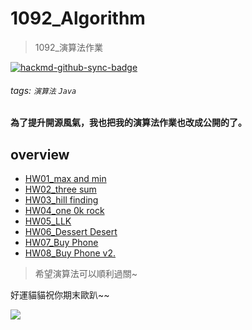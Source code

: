 # 1092_Algorithm

> 1092_演算法作業

[![hackmd-github-sync-badge](https://hackmd.io/NRt0C7OHTAKlyU2YjHB9aA/badge)](https://hackmd.io/NRt0C7OHTAKlyU2YjHB9aA)

###### tags: `演算法` `Java`

**為了提升開源風氣，我也把我的演算法作業也改成公開的了。**

## overview
* [HW01_max and min](https://github.com/AndyChiangSH/1092_Algorithm/tree/master/src/hw01)
* [HW02_three sum](https://github.com/AndyChiangSH/1092_Algorithm/tree/master/src/hw02)
* [HW03_hill finding](https://github.com/AndyChiangSH/1092_Algorithm/tree/master/src/hw03)
* [HW04_one 0k rock](https://github.com/AndyChiangSH/1092_Algorithm/tree/master/src/hw04)
* [HW05_LLK](https://github.com/AndyChiangSH/1092_Algorithm/tree/master/src/hw05)
* [HW06_Dessert Desert](https://github.com/AndyChiangSH/1092_Algorithm/tree/master/src/hw06)
* [HW07_Buy Phone](https://github.com/AndyChiangSH/1092_Algorithm/tree/master/src/hw07)
* [HW08_Buy Phone v2.](https://github.com/AndyChiangSH/1092_Algorithm/tree/master/src/hw08)

> 希望演算法可以順利過關~

好運貓貓祝你期末歐趴~~

![](https://i.imgur.com/U7tXkC1.gif)

